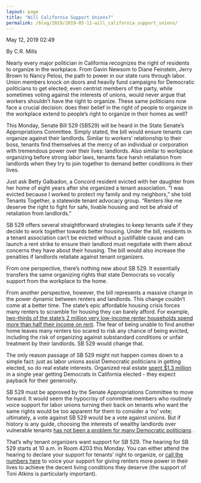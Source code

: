 ```yaml
---
layout: page
title: "Will California Support Unions?"
permalink: /blog/2019/2019-05-11-will_california_support_unions/
---
```

May 12, 2019 02:49

By C.R. Mills

Nearly every major politician in California recognizes the right of residents to organize in the workplace. From Gavin Newsom to Diane Feinstein, Jerry Brown to Nancy Pelosi, the path to power in our state runs through labor. Union members knock on doors and heavily fund campaigns for Democratic politicians to get elected; even centrist members of the party, while sometimes voting against the interests of unions, would never argue that workers shouldn’t have the right to organize. These same politicians now face a crucial decision: does their belief in the right of people to organize in the workplace extend to people’s right to organize in their homes as well?

This Monday, Senate Bill 529 (SB529) will be heard in the State Senate’s Appropriations Committee. Simply stated, the bill would ensure tenants can organize against their landlords. Similar to workers’ relationship to their boss, tenants find themselves at the mercy of an individual or corporation with tremendous power over their lives: landlords. Also similar to workplace organizing before strong labor laws, tenants face harsh retaliation from landlords when they try to join together to demand better conditions in their lives.

Just ask Betty Galbadon, a Concord resident evicted with her daughter from her home of eight years after she organized a tenant association. “I was evicted because I worked to protect my family and my neighbors,” she told Tenants Together, a statewide tenant advocacy group. “Renters like me deserve the right to fight for safe, livable housing and not be afraid of retaliation from landlords.”

SB 529 offers several straightforward strategies to keep tenants safe if they decide to work together towards better housing. Under the bill, residents in a tenant association can’t be evicted without a justifiable cause and can launch a rent strike to ensure their landlord must negotiate with them about concerns they have about their housing. The bill would also increase the penalties if landlords retaliate against tenant organizers.

From one perspective, there’s nothing new about SB 529. It essentially transfers the same organizing rights that state Democrats so vocally support from the workplace to the home.

From another perspective, however, the bill represents a massive change in the power dynamic between renters and landlords. This change couldn’t come at a better time. The state’s epic affordable housing crisis forces many renters to scramble for housing they can barely afford. For example, [two-thirds of the state’s 2 million very low-income renter households spend more than half their income on rent](https://www.sacbee.com/news/politics-government/capitol-alert/article228200679.html). The fear of being unable to find another home leaves many renters too scared to risk any chance of being evicted, including the risk of organizing against substandard conditions or unfair treatment by their landlords. SB 529 would change that.

The only reason passage of SB 529 might not happen comes down to a simple fact: just as labor unions assist Democratic politicians in getting elected, so do real estate interests. Organized real estate [spent $1.3 million](https://www.latimes.com/politics/la-pol-ca-road-map-california-democrats-fundraising-20170521-story.html) in a single year getting Democrats in California elected - they expect payback for their generosity.

SB 529 must be approved by the Senate Appropriations Committee to move forward. It would seem the hypocrisy of committee members who routinely voice support for labor unions turning their back on tenants who want the same rights would be too apparent for them to consider a ‘no’ vote; ultimately, a vote against SB 529 would be a vote against unions. But if history is any guide, choosing the interests of wealthy landlords over vulnerable tenants [has not been a problem for many Democratic politicians](https://la.curbed.com/2018/1/11/16879264/rent-control-california-costa-hawkins) .

That’s why tenant organizers want support for SB 529. The hearing for SB 529 starts at 10 a.m. in Room 4203 this Monday. You can either attend the hearing to declare your support for tenants’ right to organize, or [call the numbers here](http://www.tenantstogether.org/sb-529-right-organize-protect-tenant-voices-advocacy-resources) to voice your support for giving renters more power in their lives to achieve the decent living conditions they deserve (the support of Toni Atkins is particularly important).
